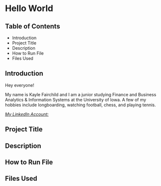 # **Hello World**

## Table of Contents
- Introduction
- Project Title
- Description
- How to Run File
- Files Used

## Introduction
Hey everyone!

My name is Kayle Fairchild and I am a junior studying Finance and Business Analytics & Information Systems at the University of Iowa. 
A few of my hobbies include longboarding, watching football, chess, and playing tennis. 

*[My LinkedIn Account:](https://www.linkedin.com/in/kayle-fairchild/)*

## Project Title

## Description

## How to Run File

## Files Used
